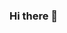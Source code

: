 ### Hi there 👋

<!--
**SeojinK1m/SeojinK1m** is a ✨ _special_ ✨ repository because its `README.md` (this file) appears on your GitHub profile.

Here are some ideas to get you started:
?username=[![Anurag's GitHub stats](https://github-readme-stats.vercel.app/api?username=anuraghazra)](https://github.com/anuraghazra/github-readme-stats)
- 🔭 I’m currently working on ...
- 🌱 I’m currently learning ...
- 👯 I’m looking to collaborate on ...
- 🤔 I’m looking for help with ...
- 💬 Ask me about ...
- 📫 How to reach me: ...
- 😄 Pronouns: ...
- ⚡ Fun fact: ...
-->

